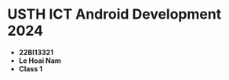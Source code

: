 USTH ICT Android Development 2024
========================================

* **22BI13321**
* **Le Hoai Nam**
* **Class 1**
